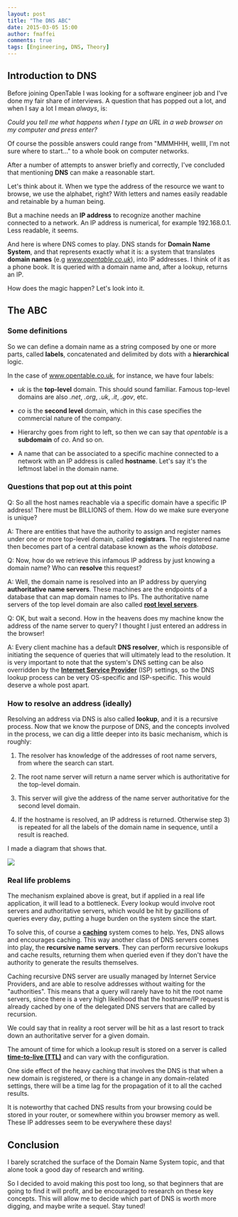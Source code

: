 ```yaml
---
layout: post
title: "The DNS ABC"
date: 2015-03-05 15:00
author: fmaffei
comments: true
tags: [Engineering, DNS, Theory]
---
```


## Introduction to DNS ##

Before joining OpenTable I was looking for a software engineer job and I've done my fair share of interviews. A question that has popped out a lot, and when I say a lot I mean *always*, is:

*Could you tell me what happens when I type an URL in a web browser on my computer and press enter?*

Of course the possible answers could range from "MMMHHH, wellll, I'm not sure where to start..." to a whole book on computer networks.

After a number of attempts to answer briefly and correctly, I've concluded that mentioning **DNS** can make a reasonable start.

Let's think about it. When we type the address of the resource we want to browse, we use the alphabet, right? With letters and names easily readable and retainable by a human being.

But a machine needs an **IP address** to recognize another machine connected to a network. An IP address is numerical, for example 192.168.0.1. Less readable, it seems.

And here is where DNS comes to play. DNS stands for **Domain Name System**, and that represents exactly what it is: a system that translates **domain names** (e.g *www.opentable.co.uk*), into IP addresses. I think of it as a phone book. It is queried with a domain name and, after a lookup, returns an IP.

How does the magic happen? Let's look into it.

## The ABC ##

### Some definitions ###

So we can define a domain name as a string composed by one or more parts, called **labels**, concatenated and delimited by dots with a **hierarchical** logic.

In the case of www.opentable.co.uk, for instance, we have four labels:

- *uk* is the **top-level** domain. This should sound familiar. Famous top-level domains are also *.net*, *.org*, *.uk*, *.it*, *.gov*, etc.

- *co* is the **second level** domain, which in this case specifies the commercial nature of the company.

- Hierarchy goes from right to left, so then we can say that *opentable* is a **subdomain** of *co*. And so on.

- A name that can be associated to a specific machine connected to a network with an IP address is called **hostname**. Let's say it's the leftmost label in the domain name.

### Questions that pop out at this point ###

Q: So all the host names reachable via a specific domain have a specific IP address! There must be BILLIONS of them. How do we make sure everyone is unique?

A: There are entities that have the authority to assign and register names under one or more top-level domain, called **registrars**. The registered name then becomes part of a central database known as the *whois database*.

Q: Now, how do we retrieve this infamous IP address by just knowing a domain name? Who can **resolve** this request?

A: Well, the domain name is resolved into an IP address by querying **authoritative name servers**. These machines are the endpoints of a database that can map domain names to IPs. The authoritative name servers of the top level domain are also called [**root level servers**](https://www.iana.org/domains/root/servers).

Q: OK, but wait a second. How in the heavens does my machine know the address of the name server to query? I thought I just entered an address in the browser!

A: Every client machine has a default **DNS resolver**, which is responsible of initiating the sequence of queries that will ultimately lead to the resolution.
It is very important to note that the system's DNS setting can be also overridden by the [**Internet Service Provider**](http://www.ispreview.co.uk/list.shtml) (ISP) settings, so the DNS lookup process can be very OS-specific and ISP-specific. This would deserve a whole post apart.

 
### How to resolve an address (ideally) ###

Resolving an address via DNS is also called **lookup**, and it is a recursive process. Now that we know the purpose of DNS, and the concepts involved in the process, we can dig a little deeper into its basic mechanism, which is roughly:

1. The resolver has knowledge of the addresses of root name servers, from where the search can start.

2. The root name server will return a name server which is authoritative for the top-level domain.

3. This server will give the address of the name server authoritative for the second level domain.

4. If the hostname is resolved, an IP address is returned. Otherwise step 3) is repeated for all the labels of the domain name in sequence, until a result is reached.

I made a diagram that shows that.

<img src="http://federicomaffei.github.io/public/images/dnsbasic.jpg" class="center-image"></img>

### Real life problems ###

The mechanism explained above is great, but if applied in a real life application, it will lead to a bottleneck. Every lookup would involve root servers and authoritative servers, which would be hit by gazillions of queries every day, putting a huge burden on the system since the start.

To solve this, of course a [**caching**](http://blog.catchpoint.com/2014/07/15/world-dns-cache-king/) system comes to help. Yes, DNS allows and encourages caching. This way another class of DNS servers comes into play, the **recursive name servers**. They can perform recursive lookups and cache results, returning them when queried even if they don't have the authority to generate the results themselves.

Caching recursive DNS server are usually managed by Internet Service Providers, and are able to resolve addresses without waiting for the "authorities". This means that a query will rarely have to hit the root name servers, since there is a very high likelihood that the hostname/IP request is already cached by one of the delegated DNS servers that are called by recursion.

We could say that in reality a root server will be hit as a last resort to track down an authoritative server for a given domain.

The amount of time for which a lookup result is stored on a server is called [**time-to-live (TTL)**](http://en.wikipedia.org/wiki/Time_to_live) and can vary with the configuration.

One side effect of the heavy caching that involves the DNS is that when a new domain is registered, or there is a change in any domain-related settings, there will be a time lag for the propagation of it to all the cached results.

It is noteworthy that cached DNS results from your browsing could be stored in your router, or somewhere within you browser memory as well. These IP addresses seem to be everywhere these days!

## Conclusion ##

I barely scratched the surface of the Domain Name System topic, and that alone took a good day of research and writing.

So I decided to avoid making this post too long, so that beginners that are going to find it will profit, and be encouraged to research on these key concepts. This will allow me to decide which part of DNS is worth more digging, and maybe write a sequel. Stay tuned!